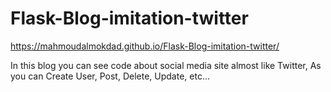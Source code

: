 # Flask-Blog-imitation-twitter

https://mahmoudalmokdad.github.io/Flask-Blog-imitation-twitter/

<p> In this blog you can see code about social media site almost like Twitter, As you can Create User, Post, Delete, Update, etc...</p>

